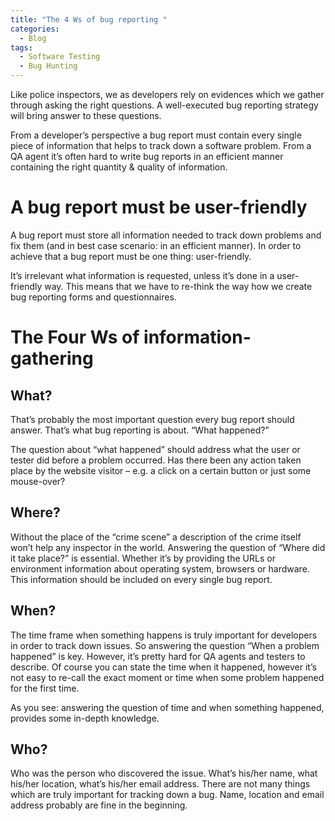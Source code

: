 ```yaml
---
title: "The 4 Ws of bug reporting "
categories:
  - Blog
tags:
  - Software Testing
  - Bug Hunting
---
```


Like police inspectors, we as developers rely on evidences which we gather through asking the right questions. A well-executed bug reporting strategy will bring answer to these questions.

From a developer’s perspective a bug report must contain every single piece of information that helps to track down a software problem. From a QA agent it’s often hard to write bug reports in an efficient manner containing the right quantity & quality of information.

<h1> A bug report must be user-friendly </h1>

A bug report must store all information needed to track down problems and fix them (and in best case scenario: in an efficient manner). In order to achieve that a bug report must be one thing: user-friendly.

 It’s irrelevant what information is requested, unless it’s done in a user-friendly way. This means that we have to re-think the way how we create bug reporting forms and questionnaires.


<h1> The Four Ws of information-gathering </h1>

<h2>What?</h2>

That’s probably the most important question every bug report should answer. That’s what bug reporting is about. “What happened?”

The question about “what happened” should address what the user or tester did before a problem occurred. Has there been any action taken place by the website visitor – e.g. a click on a certain button or just some mouse-over?

<h2> Where? </h2>

Without the place of the “crime scene” a description of the crime itself won’t help any inspector in the world.  Answering the question of “Where did it take place?” is essential. Whether it’s by providing the URLs or environment information about operating system, browsers or hardware. This information should be included on every single bug report.

<h2> When? </h2>

The time frame when something happens is truly important for developers in order to track down issues. So answering the question “When a problem happened” is key. However, it’s pretty hard for QA agents and testers to describe. Of course you can state the time when it happened, however it’s not easy to re-call the exact moment or time when some problem happened for the first time.

As you see: answering the question of time and when something happened, provides some in-depth knowledge.

<h2> Who? </h2>

Who was the person who discovered the issue. What’s his/her name, what his/her location, what’s his/her email address. There are not many things which are truly important for tracking down a bug. Name, location and email address probably are fine in the beginning.